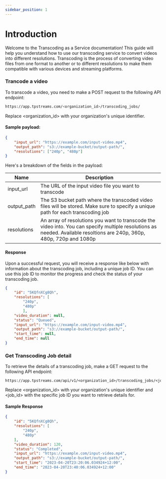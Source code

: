 ```yaml
---
sidebar_position: 1
---
```


# Introduction

Welcome to the Transcoding as a Service documentation! This guide will help you understand how to use our transcoding service to convert videos into different resolutions. Transcoding is the process of converting video files from one format to another or to different resolutions to make them compatible with various devices and streaming platforms.


### Trancode a video

To transcode a video, you need to make a POST request to the following API endpoint:

```bash
https://app.tpstreams.com/<organization_id>/transcoding_jobs/
```
Replace <organization_id> with your organization's unique identifier.

#### Sample payload:
```json
{
    "input_url": "https://example.com/input-video.mp4",
    "output_path": "s3://example-bucket/output-path/",
    "resolutions": ["240p", "480p"]
}
```

Here's a breakdown of the fields in the payload:

| Name              |  Description                                                 |  
| ---------------   | --------------------------------------------------------     | 
| input_url         | The URL of the input video file you want to transcode        | 
| output_path       | The S3 bucket path where the transcoded video files will be stored. Make sure to specify a unique path for each transcoding job | 
| resolutions       | An array of resolutions you want to transcode the video into. You can specify multiple resolutions as needed. Available resoltions are 240p, 360p, 480p, 720p and 1080p |


#### Response 

Upon a successful request, you will receive a response like below with information about the transcoding job, including a unique job ID. You can use this job ID to monitor the progress and check the status of your transcoding job.

```json
{
    "id": "5KQfnXCg8Qh",
    "resolutions": [
        "240p",
        "480p"
        ],
    "video_duration": null,
    "status": "Queued",
    "input_url": "https://example.com/input-video.mp4",
    "output_path": "s3://example-bucket/output-path/",
    "start_time": null,
    "end_time": null
}
```

### Get Transcoding Job detail

To retrieve the details of a transcoding job, make a GET request to the following API endpoint:

```base
https://app.tpstreams.com/api/v1/<organization_id>/transcoding_jobs/<job_id>/
```

Replace <organization_id> with your organization's unique identifier and <job_id> with the specific job ID you want to retrieve details for.

#### Sample Response

```json
{
    "id": "5KQfnXCg8Qh",
    "resolutions": [
        "240p",
        "480p"
    ],
    "video_duration": 120,
    "status": "Completed",
    "input_url": "https://example.com/input-video.mp4",
    "output_path": "s3://example-bucket/output-path/",
    "start_time": "2023-04-20T23:20:06.034924+12:00",
    "end_time": "2023-04-20T23:40:06.034924+12:00"
}
```